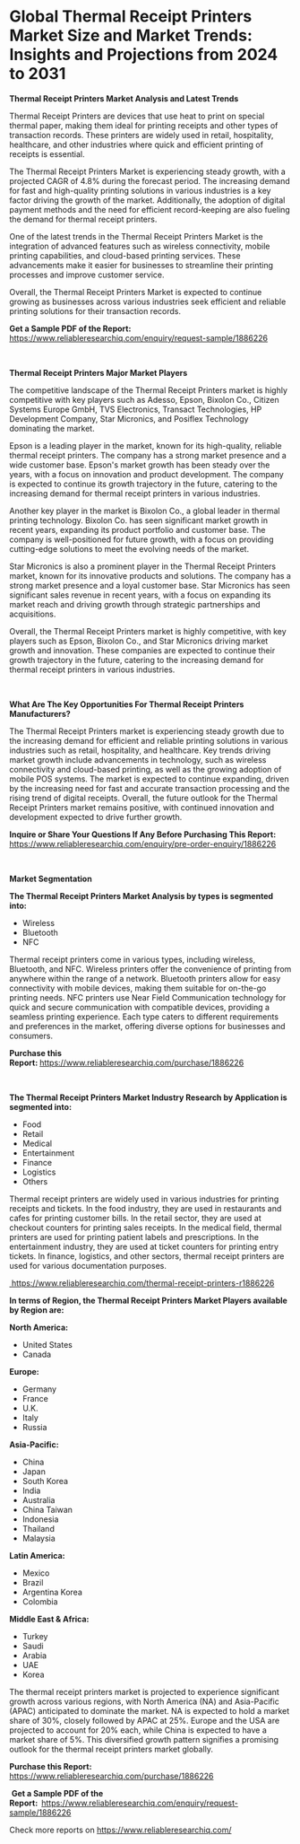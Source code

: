 <p><h1>Global Thermal Receipt Printers Market Size and Market Trends: Insights and Projections from 2024 to 2031</h1></p><p><strong>Thermal Receipt Printers Market Analysis and Latest Trends</strong></p>
<p><p>Thermal Receipt Printers are devices that use heat to print on special thermal paper, making them ideal for printing receipts and other types of transaction records. These printers are widely used in retail, hospitality, healthcare, and other industries where quick and efficient printing of receipts is essential.</p><p>The Thermal Receipt Printers Market is experiencing steady growth, with a projected CAGR of 4.8% during the forecast period. The increasing demand for fast and high-quality printing solutions in various industries is a key factor driving the growth of the market. Additionally, the adoption of digital payment methods and the need for efficient record-keeping are also fueling the demand for thermal receipt printers.</p><p>One of the latest trends in the Thermal Receipt Printers Market is the integration of advanced features such as wireless connectivity, mobile printing capabilities, and cloud-based printing services. These advancements make it easier for businesses to streamline their printing processes and improve customer service.</p><p>Overall, the Thermal Receipt Printers Market is expected to continue growing as businesses across various industries seek efficient and reliable printing solutions for their transaction records.</p></p>
<p><strong>Get a Sample PDF of the Report:&nbsp;</strong> <a href="https://www.reliableresearchiq.com/enquiry/request-sample/1886226">https://www.reliableresearchiq.com/enquiry/request-sample/1886226</a></p>
<p>&nbsp;</p>
<p><strong>Thermal Receipt Printers Major Market Players</strong></p>
<p><p>The competitive landscape of the Thermal Receipt Printers market is highly competitive with key players such as Adesso, Epson, Bixolon Co., Citizen Systems Europe GmbH, TVS Electronics, Transact Technologies, HP Development Company, Star Micronics, and Posiflex Technology dominating the market. </p><p>Epson is a leading player in the market, known for its high-quality, reliable thermal receipt printers. The company has a strong market presence and a wide customer base. Epson's market growth has been steady over the years, with a focus on innovation and product development. The company is expected to continue its growth trajectory in the future, catering to the increasing demand for thermal receipt printers in various industries.</p><p>Another key player in the market is Bixolon Co., a global leader in thermal printing technology. Bixolon Co. has seen significant market growth in recent years, expanding its product portfolio and customer base. The company is well-positioned for future growth, with a focus on providing cutting-edge solutions to meet the evolving needs of the market.</p><p>Star Micronics is also a prominent player in the Thermal Receipt Printers market, known for its innovative products and solutions. The company has a strong market presence and a loyal customer base. Star Micronics has seen significant sales revenue in recent years, with a focus on expanding its market reach and driving growth through strategic partnerships and acquisitions.</p><p>Overall, the Thermal Receipt Printers market is highly competitive, with key players such as Epson, Bixolon Co., and Star Micronics driving market growth and innovation. These companies are expected to continue their growth trajectory in the future, catering to the increasing demand for thermal receipt printers in various industries.</p></p>
<p>&nbsp;</p>
<p><strong>What Are The Key Opportunities For Thermal Receipt Printers Manufacturers?</strong></p>
<p><p>The Thermal Receipt Printers market is experiencing steady growth due to the increasing demand for efficient and reliable printing solutions in various industries such as retail, hospitality, and healthcare. Key trends driving market growth include advancements in technology, such as wireless connectivity and cloud-based printing, as well as the growing adoption of mobile POS systems. The market is expected to continue expanding, driven by the increasing need for fast and accurate transaction processing and the rising trend of digital receipts. Overall, the future outlook for the Thermal Receipt Printers market remains positive, with continued innovation and development expected to drive further growth.</p></p>
<p><strong>Inquire or Share Your Questions If Any Before Purchasing This Report:</strong> <a href="https://www.reliableresearchiq.com/enquiry/pre-order-enquiry/1886226">https://www.reliableresearchiq.com/enquiry/pre-order-enquiry/1886226</a></p>
<p>&nbsp;</p>
<p><strong>Market Segmentation</strong></p>
<p><strong>The Thermal Receipt Printers Market Analysis by types is segmented into:</strong></p>
<p><ul><li>Wireless</li><li>Bluetooth</li><li>NFC</li></ul></p>
<p><p>Thermal receipt printers come in various types, including wireless, Bluetooth, and NFC. Wireless printers offer the convenience of printing from anywhere within the range of a network. Bluetooth printers allow for easy connectivity with mobile devices, making them suitable for on-the-go printing needs. NFC printers use Near Field Communication technology for quick and secure communication with compatible devices, providing a seamless printing experience. Each type caters to different requirements and preferences in the market, offering diverse options for businesses and consumers.</p></p>
<p><strong>Purchase this Report:&nbsp;</strong><a href="https://www.reliableresearchiq.com/purchase/1886226">https://www.reliableresearchiq.com/purchase/1886226</a></p>
<p>&nbsp;</p>
<p><strong>The Thermal Receipt Printers Market Industry Research by Application is segmented into:</strong></p>
<p><ul><li>Food</li><li>Retail</li><li>Medical</li><li>Entertainment</li><li>Finance</li><li>Logistics</li><li>Others</li></ul></p>
<p><p>Thermal receipt printers are widely used in various industries for printing receipts and tickets. In the food industry, they are used in restaurants and cafes for printing customer bills. In the retail sector, they are used at checkout counters for printing sales receipts. In the medical field, thermal printers are used for printing patient labels and prescriptions. In the entertainment industry, they are used at ticket counters for printing entry tickets. In finance, logistics, and other sectors, thermal receipt printers are used for various documentation purposes.</p></p>
<p><a href="https://www.reliableresearchiq.com/thermal-receipt-printers-r1886226">&nbsp;https://www.reliableresearchiq.com/thermal-receipt-printers-r1886226</a></p>
<p><strong>In terms of Region, the Thermal Receipt Printers Market Players available by Region are:</strong></p>
<p>
    <p> <strong> North America: </strong>
        <ul>
            <li>United States</li>
            <li>Canada</li>
        </ul>
        </p> 
    <p> <strong> Europe: </strong>
        <ul>
            <li>Germany</li>
            <li>France</li>
            <li>U.K.</li>
            <li>Italy</li>
            <li>Russia</li>
        </ul>
        </p> 
    <p> <strong> Asia-Pacific: </strong>
        <ul>
            <li>China</li>
            <li>Japan</li>
            <li>South Korea</li>
            <li>India</li>
            <li>Australia</li>
            <li>China Taiwan</li>
            <li>Indonesia</li>
            <li>Thailand</li>
            <li>Malaysia</li>
        </ul>
        </p> 
    <p> <strong> Latin America: </strong>
        <ul>
            <li>Mexico</li>
            <li>Brazil</li>
            <li>Argentina Korea</li>
            <li>Colombia</li>
        </ul>
        </p> 
    <p> <strong> Middle East & Africa: </strong>
        <ul>
            <li>Turkey</li>
            <li>Saudi</li>
            <li>Arabia</li>
            <li>UAE</li>
            <li>Korea</li>
        </ul>
    </p>
    </p>
<p><p>The thermal receipt printers market is projected to experience significant growth across various regions, with North America (NA) and Asia-Pacific (APAC) anticipated to dominate the market. NA is expected to hold a market share of 30%, closely followed by APAC at 25%. Europe and the USA are projected to account for 20% each, while China is expected to have a market share of 5%. This diversified growth pattern signifies a promising outlook for the thermal receipt printers market globally.</p></p>
<p><strong>Purchase this Report: </strong><a href="https://www.reliableresearchiq.com/purchase/1886226">https://www.reliableresearchiq.com/purchase/1886226</a></p>
<p>&nbsp;<strong>Get a Sample PDF of the Report:&nbsp;&nbsp;</strong><a href="https://www.reliableresearchiq.com/enquiry/request-sample/1886226">https://www.reliableresearchiq.com/enquiry/request-sample/1886226</a></p>
<p><strong></strong></p>
<p>Check more reports on <a href="https://www.reliableresearchiq.com/">https://www.reliableresearchiq.com/</a></p>